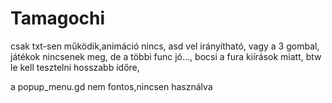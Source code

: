 # Tamagochi
csak txt-sen működik,animáció nincs,
asd vel irányítható, vagy a 3 gombal,
játékok nincsenek meg, de a többi func jó...,
bocsi a fura kiírások miatt,
btw le kell tesztelni hosszabb időre,


a popup_menu.gd nem fontos,nincsen használva
